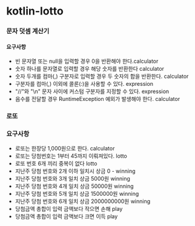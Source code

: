 # kotlin-lotto

### 문자 덧셈 계산기

#### 요구사항

- 빈 문자열 또는 null을 입력할 경우 0을 반환해야 한다.calculator
- 숫자 하나를 문자열로 입력할 경우 해당 숫자를 반환한다 calculator
- 숫자 두개를 컴마(,) 구분자로 입력할 경우 두 숫자의 합을 반환한다. calculator
- 구분자를 컴마(,) 이외에 콜론(:)을 사용할 수 있다. expression
- "//"와 "\n" 문자 사이에 커스텀 구분자를 지정할 수 있다. expression
- 음수를 전달할 경우 RuntimeException 예외가 발생해야 한다. calculator

### 로또

### 요구사항

- 로또는 한장당 1,000원으로 한다. calculator
- 로또는 당첨번호는 1부터 45까지 이뤄져있다. lotto
- 로또 번호 6개 끼리 중복이 없다 lotto
- 지난주 당첨 번호와 2개 이하 일치시 상금 0 - winning
- 지난주 당첨 번호와 3개 일치 상금 5000원 winning
- 지난주 당첨 번호와 4개 일치 상금 50000원 winning
- 지난주 당첨 번호와 5개 일치 상금 1500000원 winning
- 지난주 당첨 번호와 6개 일치 상금 2000000000원 winning
- 당첨금액 총합이 입력 금액보다 작으면 손해 play
- 당첨금액 총합이 입력 금액보다 크면 이득 play
